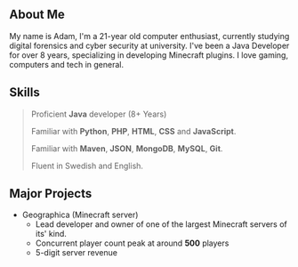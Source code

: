 ## About Me

My name is Adam, I'm a 21-year old computer enthusiast, currently studying digital forensics and cyber security at university. I've been a Java Developer for over 8 years, specializing in developing Minecraft plugins. I love gaming, computers and tech in general.

## Skills

> Proficient **Java** developer (8+ Years)
>
> Familiar with **Python**, **PHP**, **HTML**, **CSS** and **JavaScript**.
>
> Familiar with **Maven**, **JSON**, **MongoDB**, **MySQL**, **Git**.
>
> Fluent in Swedish and English.

## Major Projects

- Geographica (Minecraft server)
  - Lead developer and owner of one of the largest Minecraft servers of its' kind.
  - Concurrent player count peak at around **500** players
  - 5-digit server revenue


